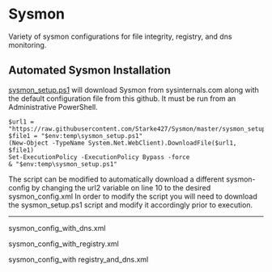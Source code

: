 # Sysmon
Variety of sysmon configurations for file integrity, registry, and dns monitoring.

## Automated Sysmon Installation

[sysmon_setup.ps1](https://raw.githubusercontent.com/Starke427/Sysmon/master/sysmon_setup.ps1) will download Sysmon from sysinternals.com along with the default configuration file from this github. It must be run from an Administrative PowerShell.

```
$url1 = "https://raw.githubusercontent.com/Starke427/Sysmon/master/sysmon_setup.ps1"
$file1 = "$env:temp\sysmon_setup.ps1"
(New-Object -TypeName System.Net.WebClient).DownloadFile($url1, $file1)
Set-ExecutionPolicy -ExecutionPolicy Bypass -force
& "$env:temp\sysmon_setup.ps1"
```

The script can be modified to automatically download a different sysmon-config by changing the url2 variable on line 10 to the desired sysmon_config.xml In order to modify the script you will need to download the sysmon_setup.ps1 script and modify it accordingly prior to execution.

---

sysmon_config_with_dns.xml

sysmon_config_with_registry.xml

sysmon_config_with registry_and_dns.xml

